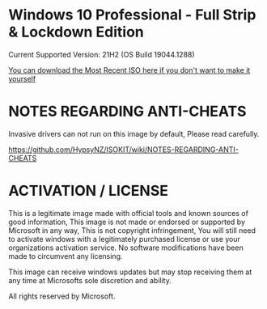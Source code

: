 # Windows 10 Professional - Full Strip & Lockdown Edition
 Current Supported Version: 21H2 (OS Build 19044.1288)
 
[You can download the Most Recent ISO here if you don't want to make it yourself](https://mega.nz/file/40glhTaA#4F-bfFZsvsWoIAmXPTz0-CYDehI7pGNMvuzMnHB-c_4)

# NOTES REGARDING ANTI-CHEATS

Invasive drivers can not run on this image by default, Please read carefully.

https://github.com/HypsyNZ/ISOKIT/wiki/NOTES-REGARDING-ANTI-CHEATS

# ACTIVATION / LICENSE

This is a legitimate image made with official tools and known sources of good information, This image is not made or endorsed or supported by Microsoft in any way, This is not copyright infringement, You will still need to activate windows with a legitimately purchased license or use your organizations activation service. No software modifications have been made to circumvent any licensing.

This image can receive windows updates but may stop receiving them at any time at Microsofts sole discretion and ability.

All rights reserved by Microsoft.
